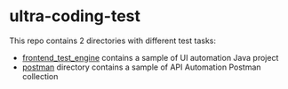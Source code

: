 # ultra-coding-test
This repo contains 2 directories with different test tasks:

- [frontend_test_engine](/tree/main/frontend_test_engine) contains a sample of UI automation Java project 
- [postman](/tree/main/postman) directory contains a sample of API Automation Postman collection
